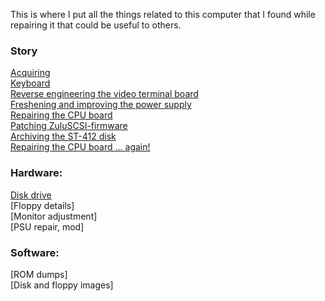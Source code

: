 This is where I put all the things related to this computer that I found while repairing it that could be useful to others.

### Story

[Acquiring](story/c01_acquiring.md)  
[Keyboard](story/c02_keyboard.md)  
[Reverse engineering the video terminal board](story/c03_video_terminal.md)  
[Freshening and improving the power supply](story/c04_power_supply.md)  
[Repairing the CPU board](story/c05_CPU_board_repair.md)  
[Patching ZuluSCSI-firmware](story/c06_ZuluSCSI_patch.md)  
[Archiving the ST-412 disk](story/c07_disk_archiving.md)  
[Repairing the CPU board ... again!](story/c08_CPU_board_repair_pt2.md)


### Hardware:

[Disk drive](disk/index.md)  
[Floppy details]  
[Monitor adjustment]  
[PSU repair, mod]  

### Software:

[ROM dumps]  
[Disk and floppy images]  
